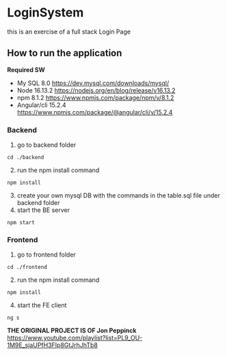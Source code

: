 # LoginSystem

this is an exercise of a full stack Login Page

## How to run the application

**Required SW**
- My SQL 8.0 https://dev.mysql.com/downloads/mysql/
- Node 16.13.2 https://nodejs.org/en/blog/release/v16.13.2
- npm 8.1.2 https://www.npmjs.com/package/npm/v/8.1.2
- Angular/cli 15.2.4 https://www.npmjs.com/package/@angular/cli/v/15.2.4

### Backend

1. go to backend folder
```
cd ./backend
```
2. run the npm install command
```
npm install
```
3. create your own mysql DB with the commands in the table.sql file under backend folder
4. start the BE server
```
npm start
```

### Frontend

1. go to frontend folder
```
cd ./frontend
```
2. run the npm install command
```
npm install
```
4. start the FE client
```
ng s
```


**__THE ORIGINAL PROJECT IS OF Jon Peppinck__** https://www.youtube.com/playlist?list=PL9_OU-1M9E_sjaUPfH3FIp8GtJrhJhTb8

